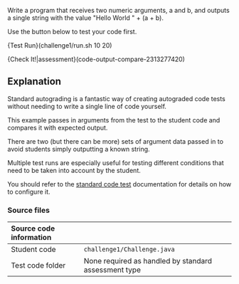 Write a program that receives two numeric arguments, a and b, and outputs a single string with the value "Hello World " + (a + b).

Use the button below to test your code first.

{Test Run}(challenge1/run.sh 10 20)

{Check It!|assessment}(code-output-compare-2313277420)

## Explanation
Standard autograding is a fantastic way of creating autograded code tests without needing to write a single line of code yourself. 

This example passes in arguments from the test to the student code and compares it with expected output. 

There are two (but there can be more) sets of argument data passed in to avoid students simply outputting a known string.

Multiple test runs are especially useful for testing different conditions that need to be taken into account by the student.

You should refer to the [standard code test](https://docs.codio.com/courses/assessments/#standard-code-tests) documentation for details on how to configure it.

### Source files

| Source code information|  |
| :------ | :----------- |
| Student code  | `challenge1/Challenge.java` |
| Test code folder  | None required as handled by standard assessment type |

